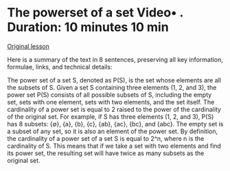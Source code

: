 # The powerset of a set Video• . Duration: 10 minutes 10 min

[Original lesson](https://www.coursera.org/learn/uol-discrete-mathematics/lecture/iKLUl/the-powerset-of-a-set)

Here is a summary of the text in 8 sentences, preserving all key information, formulae, links, and technical details:

The power set of a set S, denoted as P(S), is the set whose elements are all the subsets of S. Given a set S containing three elements (1, 2, and 3), the power set P(S) consists of all possible subsets of S, including the empty set, sets with one element, sets with two elements, and the set itself. The cardinality of a power set is equal to 2 raised to the power of the cardinality of the original set. For example, if S has three elements (1, 2, and 3), P(S) has 8 subsets: {∅}, {a}, {b}, {c}, {ab}, {ac}, {bc}, and {abc}. The empty set is a subset of any set, so it is also an element of the power set. By definition, the cardinality of a power set of a set S is equal to 2^n, where n is the cardinality of S. This means that if we take a set with two elements and find its power set, the resulting set will have twice as many subsets as the original set.

